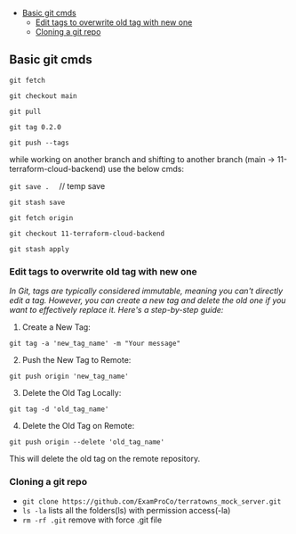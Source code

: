 <!-- TOC start (generated with https://github.com/derlin/bitdowntoc) -->

- [Basic git cmds](#basic-git-cmds)
   * [Edit tags to overwrite old tag with new one](#edit-tags-to-overwrite-old-tag-with-new-one)
   * [Cloning a git repo](#cloning-a-git-repo)

<!-- TOC end -->

<!-- TOC --><a name="basic-git-cmds"></a>
## Basic git cmds

`git fetch`

`git checkout main`

`git pull`

`git tag 0.2.0`

`git push --tags`

while working on another branch and shifting to another branch (main -> 11-terraform-cloud-backend) use the below cmds:

`git save .  `  // temp save

`git stash save`

`git fetch origin`

`git checkout 11-terraform-cloud-backend`

`git stash apply`

<!-- TOC --><a name="edit-tags-to-overwrite-old-tag-with-new-one"></a>
### Edit tags to overwrite old tag with new one
 
*In Git, tags are typically considered immutable, meaning you can't directly edit a tag. However, you can create a new tag and delete the old one if you want to effectively replace it. Here's a step-by-step guide:*

1. Create a New Tag:

`git tag -a 'new_tag_name' -m "Your message"`


2. Push the New Tag to Remote:

`git push origin 'new_tag_name'`

3. Delete the Old Tag Locally:

`git tag -d 'old_tag_name'`


4. Delete the Old Tag on Remote:

`git push origin --delete 'old_tag_name'`

This will delete the old tag on the remote repository.


<!-- TOC --><a name="cloning-a-git-repo"></a>
### Cloning a git repo

- `git clone https://github.com/ExamProCo/terratowns_mock_server.git`
- `ls -la` lists all the folders(ls) with permission access(-la) 
- `rm -rf .git` remove with force .git file